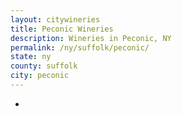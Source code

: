 ```yaml
---
layout: citywineries
title: Peconic Wineries
description: Wineries in Peconic, NY
permalink: /ny/suffolk/peconic/
state: ny
county: suffolk
city: peconic
---
```

-
